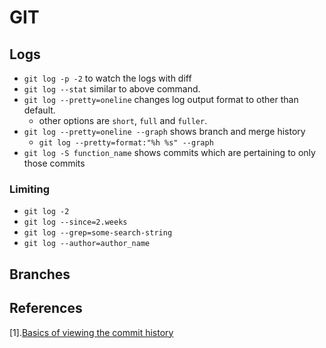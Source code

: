 # GIT

## Logs
* `git log -p -2` to watch the logs with diff 
* `git log --stat` similar to above command.
* `git log --pretty=oneline`  changes log output format to other than default.
    * other options are `short`, `full` and `fuller`.
* `git log --pretty=oneline --graph` shows branch and merge history
    * `git log --pretty=format:"%h %s" --graph`
* `git log -S function_name` shows commits which are pertaining to only those commits
### Limiting
* `git log -2`
* `git log --since=2.weeks`
* `git log --grep=some-search-string`
*  `git log --author=author_name`

## Branches

## References
[1].[Basics of viewing the commit history](https://git-scm.com/book/en/v2/Git-Basics-Viewing-the-Commit-History)